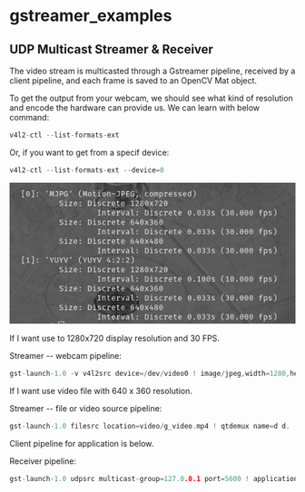 # gstreamer_examples

## UDP Multicast Streamer & Receiver
The video stream is multicasted through a Gstreamer pipeline, received by a client pipeline, and each frame is saved to an OpenCV Mat object.

To get the output from your webcam, we should see what kind of resolution and encode the hardware can provide us.
We can learn with below command:
```c
v4l2-ctl --list-formats-ext
```
Or, if you want to get from a specif device:
```c
v4l2-ctl --list-formats-ext --device=0
```

![device_info](https://github.com/fbasatemur/gstreamer_examples/blob/main/video/device_info.png)

If I want use to 1280x720 display resolution and 30 FPS.  

Streamer -- webcam pipeline:
```c
gst-launch-1.0 -v v4l2src device=/dev/video0 ! image/jpeg,width=1280,height=720,type=video,framerate=30/1 ! jpegdec ! videoscale ! videoconvert ! x264enc tune=zerolatency ! rtph264pay ! udpsink name=appsink0 host=127.0.0.1 port=5600 --verbose

```

If I want use video file with 640 x 360 resolution. 

Streamer -- file or video source pipeline:
```c
gst-launch-1.0 filesrc location=video/g_video.mp4 ! qtdemux name=d d. ! h264parse ! rtph264pay config-interval=3 pt=96 mtu=1024 ! udpsink name=appsink0 host=127.0.0.1 port=5600

```

Client pipeline for application is below.

Receiver pipeline:
```c
gst-launch-1.0 udpsrc multicast-group=127.0.0.1 port=5600 ! application/x-rtp, payload=96 ! rtph264depay ! h264parse ! avdec_h264 ! decodebin ! videoconvert ! video/x-raw,width=1280,height=720,format=BGR ! videoconvert ! appsink name=appsink0 emit-signals=true sync=false max-buffers=1 drop=true

```


